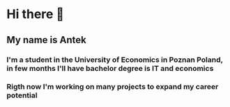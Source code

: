 # Hi there 👋

## My name is Antek
### I'm a student in the University of Economics in Poznan Poland, in few months I'll have bachelor degree is IT and economics
### Rigth now I'm working on many projects to expand my career potential
